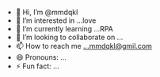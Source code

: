- 👋 Hi, I’m @mmdqkl
- 👀 I’m interested in ...love
- 🌱 I’m currently learning ...RPA
- 💞️ I’m looking to collaborate on ...
- 📫 How to reach me ...mmdqkl@gmil.com
- 😄 Pronouns: ...
- ⚡ Fun fact: ...

<!---
mmdqkl/mmdqkl is a ✨ special ✨ repository because its `README.md` (this file) appears on your GitHub profile.
You can click the Preview link to take a look at your changes.
--->
